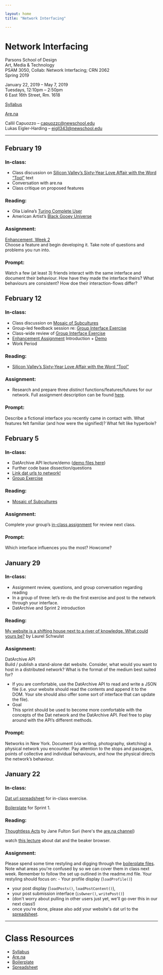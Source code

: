 ```yaml
---

layout: home
title: "Network Interfacing"

---
```


# Network Interfacing

Parsons School of Design<br>
Art, Media & Technology<br>
PSAM 3050, Collab: Network Interfacing; CRN 2062<br>
Spring 2019

January 22, 2019 – May 7, 2019<br>
Tuesdays, 12:10pm – 2:50pm<br>
6 East 16th Street, Rm. 1618<br>

[Syllabus](https://docs.google.com/document/d/1JAy2ZLA5ISa9wFIfqnSQG6LhPDbF9fc1_lYOQl2LeVo/edit?usp=sharing)

[Are.na](https://www.are.na/lukas-eigler-harding/network-interfacing-awk1kkas5aw)

Callil Capuozzo – capuozzc@newschool.edu<br>
Lukas Eigler-Harding – eigll343@newschool.edu<br>



<hr>

## February 19
### In-class:
- Class discussion on [Silicon Valley’s Sixty-Year Love Affair with the Word “Tool”](https://www.newyorker.com/tech/annals-of-technology/silicon-valleys-sixty-year-love-affair-with-the-word-tool) text
- Conversation with are.na
- Class critique on proposed features

### Reading:
- Olia Lialina&rsquo;s [Turing Complete User](http://contemporary-home-computing.org/turing-complete-user/)
- American Artist&rsquo;s [Black Gooey Universe](http://unbag.net/issue-2-end/black-gooey-universe/)

### Assignment:
[Enhancement, Week 2](/enhancement#week-2)<br>
Choose a feature and begin developing it. Take note of questions and problems you run into. 

### Prompt: 
Watch a few (at least 3) friends interact with the same interface and document their behaviour. How have they made the interface theirs? What behaviours are consistent? How doe their interaction-flows differ?

## February 12
### In-class: 
- Class discussion on [Mosaic of Subcultures](https://arena-attachments.s3.amazonaws.com/3446637/73f1892b2b29bfbad2d757db55cd4764.pdf?1547922020)
- Group-led feedback session re: [Group Interface Exercise](/feb-05)
- Class-wide review of [Group Interface Exercise](/feb-05)
- [Enhancement Assignment](/enhancement) Introduction + [Demo](/materials/callil-online-tags.zip)
- Work Period

### Reading:
- [Silicon Valley’s Sixty-Year Love Affair with the Word “Tool”](https://www.newyorker.com/tech/annals-of-technology/silicon-valleys-sixty-year-love-affair-with-the-word-tool)

### Assignment: 
- Research and prepare three *distinct* functions/features/futures for our network. Full assignment description can be found [here](/enhancement#week-1).

### Prompt: 
Describe a fictional interface you recently came in contact with. What features felt familiar (and how were the signified)? What felt like hyperbole?


## February 5
### In-class: 
- DatArchive API lecture/demo ([demo files here](/materials/datarchivedemo.zip))
- Further code base dissection/questions
- [Link dat urls to network!](/network-setup)
- [Group Exercise](/feb-05)

### Reading: 
- [Mosaic of Subcultures](https://arena-attachments.s3.amazonaws.com/3446637/73f1892b2b29bfbad2d757db55cd4764.pdf?1547922020)

### Assignment: 
Complete your group&rsquo;s [in-class assignment](/feb-05) for review next class. 

### Prompt:
Which interface influences you the most? Howcome?

## January 29
### In-class:
- Assignment review, questions, and group conversation regarding reading
- In a group of three: let’s re-do the first exercise and post to the network through your interface.
- DatArchive and Sprint 2 introduction

### Reading:
[My website is a shifting house next to a river of knowledge. What could yours be?](https://thecreativeindependent.com/people/laurel-schwulst-my-website-is-a-shifting-house-next-to-a-river-of-knowledge-what-could-yours-be/) by Laurel Schwulst

### Assignment: 
DatArchive API<br>Build / publish a stand-alone dat website. Consider, what would you want to host in a distributed network? What is the format of the medium best suited for? 
	
- If you are comfortable, use the DatArchive API to read and write a JSON file (i.e. your website should read the contents and append it to the DOM. Your site should also offer some sort of interface that can update the file). 
- Goal <br> This sprint should be used to become more comfortable with the concepts of the Dat network and the DatArchive API. Feel free to play around with the API’s different methods.

### Prompt: 

Networks in New York. Document (via writing, photography, sketching) a physical network you encounter. Pay attention to the stops and passages, points of collective and individual behaviours, and how the physical directs the network’s behaviour.




## January 22

### In-class: 

[Dat url spreadsheet](https://docs.google.com/spreadsheets/d/1VTTNBRftvCj-_L-M8hwBZuwXps4wBGrrRB6rER0Kqzc/edit?usp=sharing) for in-class exercise.

[Boilerplate](https://github.com/leigler/ni-boilerplate) for Sprint 1.


### Reading:

[Thoughtless Acts](https://arena-attachments.s3.amazonaws.com/3476765/1b3df7e9a666ff9bd1eb2e24a1adaf2e.pdf?1548259343) by Jane Fulton Suri (here's the [are.na channel](https://www.are.na/callil-capuozzo/thoughtless-acts)) 

watch [this lecture](https://www.youtube.com/watch?v=x-ffpAkviM0) about dat and the beaker browser.

### Assignment:

Please spend some time restyling and digging through the [boilerplate files](https://github.com/leigler/ni-boilerplate). Note what areas you're confused by so we can cover them in class next week. Remember to follow the set up outlined in the readme.md file. Your restyling should focus on: 
	- Your profile display (`loadProfile()`)
  - your post display (`loadPosts()`, `loadPostContent()`),
  - your post submission interface (`isOwner()`, `writePost()`)
  - (don't worry about pulling in other users just yet, we'll go over this in our next class!)
- once you're done, please also add your website's dat url to the [spreadsheet](https://docs.google.com/spreadsheets/d/1VTTNBRftvCj-_L-M8hwBZuwXps4wBGrrRB6rER0Kqzc/edit?usp=sharing).

<hr>

# Class Resources
- [Syllabus](https://docs.google.com/document/d/1JAy2ZLA5ISa9wFIfqnSQG6LhPDbF9fc1_lYOQl2LeVo/edit?usp=sharing)
- [Are.na](https://www.are.na/lukas-eigler-harding/network-interfacing-awk1kkas5aw)
- [Boilerplate](https://github.com/leigler/ni-boilerplate)
- [Spreadsheet](https://docs.google.com/spreadsheets/d/1VTTNBRftvCj-_L-M8hwBZuwXps4wBGrrRB6rER0Kqzc/edit?usp=sharing)